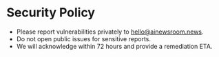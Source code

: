 # Security Policy

- Please report vulnerabilities privately to hello@ainewsroom.news.
- Do not open public issues for sensitive reports.
- We will acknowledge within 72 hours and provide a remediation ETA.

